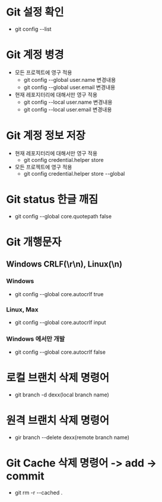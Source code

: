 # Git 설정 확인
- git config --list

# Git 계정 병경
- 모든 프로젝트에 영구 적용
  - git config --global user.name 변경내용
  - git config --global user.email 변경내용
- 현재 레포지터리에 대해서만 영구 적용
  - git config --local user.name 변경내용
  - git config --local user.email 변경내용

# Git 계정 정보 저장
- 현재 레포지터리에 대해서만 영구 적용
  - git config credential.helper store
- 모든 프로젝트에 영구 적용
  - git config credential.helper store --global


# Git status 한글 깨짐
- git config --global core.quotepath false


# Git 개행문자
## Windows CRLF(\r\n), Linux(\n)

### Windows
- git config --global core.autocrlf true

### Linux, Max
- git config --global core.autocrlf input

### Windows 에서만 개발
- git config --global core.autocrlf false

# 로컬 브랜치 삭제 명령어
- git branch -d dexx(local branch name)

# 원격 브랜치 삭제 명령어
- gir branch --delete dexx(remote branch name)

# Git Cache 삭제 명령어 -> add -> commit
- git rm -r --cached .
